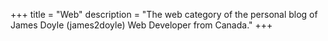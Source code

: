 +++
title = "Web"
description = "The web category of the personal blog of James Doyle (james2doyle) Web Developer from Canada."
+++
